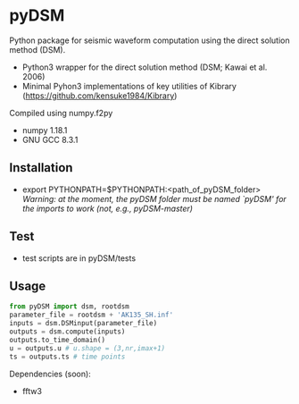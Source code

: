 # pyDSM
Python package for seismic waveform computation using the direct solution method (DSM).
- Python3 wrapper for the direct solution method (DSM; Kawai et al. 2006)
- Minimal Pyhon3 implementations of key utilities of Kibrary (https://github.com/kensuke1984/Kibrary)

Compiled using numpy.f2py
- numpy 1.18.1
- GNU GCC 8.3.1

## Installation
- export PYTHONPATH=$PYTHONPATH:<path_of_pyDSM_folder> <br/>
*Warning: at the moment, the pyDSM folder must be named `pyDSM' for the imports to work (not, e.g., pyDSM-master)*

## Test
- test scripts are in pyDSM/tests

## Usage
```python
from pyDSM import dsm, rootdsm
parameter_file = rootdsm + 'AK135_SH.inf'
inputs = dsm.DSMinput(parameter_file)
outputs = dsm.compute(inputs)
outputs.to_time_domain()
u = outputs.u # u.shape = (3,nr,imax+1)
ts = outputs.ts # time points
```

Dependencies (soon):
- fftw3
